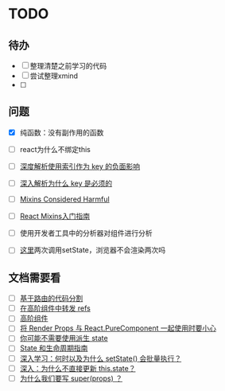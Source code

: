# TODO

## 待办
- [ ] 整理清楚之前学习的代码
- [ ] 尝试整理xmind
- [ ] 

## 问题
- [x] 纯函数：没有副作用的函数
- [ ] react为什么不绑定this
- [ ] [深度解析使用索引作为 key 的负面影响](https://medium.com/@robinpokorny/index-as-a-key-is-an-anti-pattern-e0349aece318)
- [ ] [深入解析为什么 key 是必须的](https://zh-hans.reactjs.org/docs/reconciliation.html#recursing-on-children)
- [ ] [Mixins Considered Harmful](https://zh-hans.reactjs.org/blog/2016/07/13/mixins-considered-harmful.html)
- [ ] [React Mixins入门指南](https://juejin.cn/post/6844903471162851342)
- [ ] 使用开发者工具中的分析器对组件进行分析
- [ ] [这里](https://zh-hans.reactjs.org/docs/react-component.html#componentdidmount)两次调用setState，浏览器不会渲染两次吗



## 文档需要看
- [ ] [基于路由的代码分割](https://zh-hans.reactjs.org/docs/code-splitting.html#error-boundaries)
- [ ] [在高阶组件中转发 refs](https://zh-hans.reactjs.org/docs/forwarding-refs.html)
- [ ] [高阶组件](https://zh-hans.reactjs.org/docs/higher-order-components.html#use-hocs-for-crossing-cutting-concerns)
- [ ] [将 Render Props 与 React.PureComponent 一起使用时要小心](https://zh-hans.reactjs.org/docs/render-props.html#be-careful-when-using-render-props-with-reactpurecomponent)
- [ ] [你可能不需要使用派生 state](https://zh-hans.reactjs.org/blog/2018/06/07/you-probably-dont-need-derived-state.html)
- [ ] [State 和生命周期指南](https://zh-hans.reactjs.org/docs/state-and-lifecycle.html)
- [ ] [深入学习：何时以及为什么 setState() 会批量执行？](https://stackoverflow.com/a/48610973/458193)
- [ ] [深入：为什么不直接更新 this.state？](https://github.com/facebook/react/issues/11527#issuecomment-360199710)
- [ ] [为什么我们要写 super(props) ？](https://overreacted.io/zh-hans/why-do-we-write-super-props/)